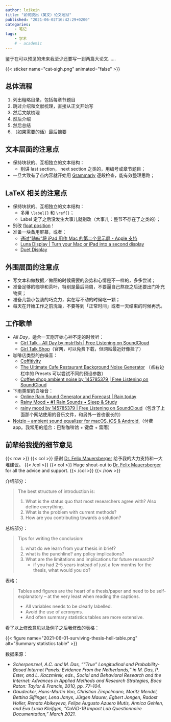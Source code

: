 ```yaml
---
author: loikein
title: "如何脱出（英文）论文地狱"
published: "2021-06-02T16:42:29+0200"
categories:
    - 笔记
tags:
    - 学术
    # - academic
---
```

鉴于在可以预见的未来我至少还要写一到两篇大论文……

{{< sticker name="cat-sigh.png" animated="false" >}}


## 总体流程

1. 列出粗略目录，包括每章节题目
2. 跳过介绍和文献梳理，直接从正文开始写
3. 然后文献梳理
4. 然后介绍
5. 然后总结
6. （如果需要的话）最后摘要


## 文本层面的注意点

- 保持块状的、互相独立的文本结构：
    + 别讲 last section， next section 之类的，用编号或章节题目；
- 一旦大致有了点内容就开始用 [Grammarly](https://app.grammarly.com/) 逐段检查，能有效整理思路；


## LaTeX 相关的注意点

- 保持块状的、互相独立的文本结构：
    + 多用 `\label{}` 和 `\ref{}`；
    + Label 定了之后没发生大事儿就别改（大事儿：整节不存在了之类的）；
- 别改 [float position](https://tex.stackexchange.com/questions/8652/)！
- 准备一块备用屏幕，或者：
    - [通过“随航”将 iPad 用作 Mac 的第二个显示屏 - Apple 支持](https://support.apple.com/zh-cn/HT210380)
    - [Luna Display | Turn your Mac or iPad into a second display](https://astropad.com/product/lunadisplay/)
    - [Duet Display](https://www.duetdisplay.com/)


## 外围层面的注意点

- 写文本和做数据／做图的时候需要的姿势和心情是不一样的，多多尝试；
- 准备足够的咖啡和茶叶，特别是最后两周，不要逼自己熬夜之后还要出门补充物资；
- 准备几袋小包装的巧克力，实在写不动的时候吃一颗；
- 每天在开始工作之前洗澡，不要等到「正常时间」或者一天结束的时候再洗。


## 工作歌单

- <cite>All Day</cite>，适合一天刚开始心神不定的时候听：
    + [Girl Talk - All Day by mstrflsh | Free Listening on SoundCloud](https://soundcloud.com/mstrflsh/girltalk_allday)
    + [Girl Talk Shop](https://web.archive.org/web/20210413004858/http://illegalart.net/girltalk/shop/)（官网，可以免费下载，但网站最近好像挂了）
    <!-- + [All Day Girl Talk.m4a on Google Drive](https://drive.google.com/file/d/19vLOw42vxaF4Ci7BuobHfr1zw24e1nwS/view)（我自己从官网下载后转码的单文件完整版） -->
-  咖啡店类型的白噪音：
    +  [Coffitivity](https://coffitivity.com/)
    +  [The Ultimate Cafe Restaurant Background Noise Generator](https://mynoise.net/NoiseMachines/cafeRestaurantNoiseGenerator.php) （点右边栏中的 Presets 可以尝试不同的预设参数）
    +  [Coffee shop ambient noise by 145785379 | Free Listening on SoundCloud](https://soundcloud.com/145785379/sets/coffee)
- 下雨类型的白噪音：
    + [Online Rain Sound Generator and Forecast | Rain.today](https://rain.today/)
    + [Rainy Mood • #1 Rain Sounds • Sleep & Study](https://rainymood.com/)
    + [rainy mood by 145785379 | Free Listening on SoundCloud](https://soundcloud.com/145785379/sets/rainy-mood)（包含了上面那个网站使用的音乐文件，和另外一首也很长的）
-  [Noizio – ambient sound equalizer for macOS, iOS & Android.](https://noiz.io/)（付费 app。我常用的组合：巴黎咖啡馆 + 键盘 + 雷雨）


## 前辈给我提的细节意见

{{< row >}}
{{< col >}}
感谢 [Dr. Felix Mauersberger](https://www.felixmauersberger.com/) 给予我的大力支持和一大堆建议。
{{< /col >}}
{{< col >}}
Huge shout-out to [Dr. Felix Mauersberger](https://www.felixmauersberger.com/) for all the advice and support.
{{< /col >}}
{{< /row >}}

介绍部分：

> The best structure of introduction is:
> 
> 1. What is the status quo that most researchers agree with? Also define everything.
> 2. What is the problem with current methods?
> 3. How are you contributing towards a solution?

总结部分：

> Tips for writing the conclusion:
> 
> 1. what do we learn from your thesis in brief?
> 1. what is the punchline? any policy implications?
> 1. What are the limitations and implications for future research?
>     - if you had 2-5 years instead of just a few months for the thesis, what would you do?

表格：

> Tables and figures are the heart of a thesis/paper and need to be self-explanatory – at the very least when reading the captions. 
> 
> - All variables needs to be clearly labelled.
> - Avoid the use of acronyms.
> - And often summary statistics tables are more extensive.

看了以上修改意见以及例子之后我修改的表格：

{{< figure
    name="2021-06-01-surviving-thesis-hell-table.png"
    alt="Summary statistics table" >}}

数据来源：

- <cite>Scherpenzeel, A.C. and M. Das, ““True” Longitudinal and Probability-Based Internet Panels: Evidence From the Netherlands,” in M. Das, P. Ester, and L. Kaczmirek, eds., Social and Behavioral Research and the Internet: Advances in Applied Methods and Research Strategies, Boca Raton: Taylor & Francis, 2010, pp. 77–104.</cite>
- <cite>Gaudecker, Hans-Martin Von, Christian Zimpelmann, Moritz Mendel, Bettina Siﬂinger, Lena Janys, Jürgen Maurer, Egbert Jongen, Radost Holler, Renata Abikeyeva, Felipe Augusto Azuero Mutis, Annica Gehlen, and Eva Lucia Kleifgen, “CoViD-19 Impact Lab Questionnaire Documentation,” March 2021.</cite>
